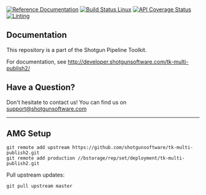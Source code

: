[![Reference Documentation](http://img.shields.io/badge/doc-reference-blue.svg)](http://developer.shotgunsoftware.com/tk-multi-publish2)
[![Build Status Linux](https://secure.travis-ci.org/shotgunsoftware/tk-multi-publish2.svg?branch=master)](http://travis-ci.org/shotgunsoftware/tk-multi-publish2)
[![API Coverage Status](https://coveralls.io/repos/github/shotgunsoftware/tk-multi-publish2/badge.svg?branch=master)](https://coveralls.io/github/shotgunsoftware/tk-multi-publish2?branch=master)
[![Linting](https://img.shields.io/badge/PEP8%20by-Hound%20CI-a873d1.svg)](https://houndci.com)


## Documentation
This repository is a part of the Shotgun Pipeline Toolkit.

For documentation, see http://developer.shotgunsoftware.com/tk-multi-publish2/

## Have a Question?
Don't hesitate to contact us! You can find us on support@shotgunsoftware.com

----
## AMG Setup
```
git remote add upstream https://github.com/shotgunsoftware/tk-multi-publish2.git
git remote add production //bstorage/rep/set/deployment/tk-multi-publish2.git
```

Pull upstream updates:
```
git pull upstream master
```
